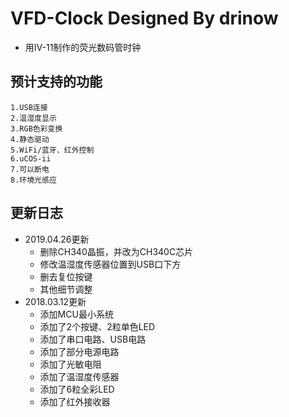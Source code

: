 ﻿# VFD-Clock Designed By drinow
- 用IV-11制作的荧光数码管时钟

## 预计支持的功能
	1.USB连接
	2.温湿度显示
	3.RGB色彩变换
	4.静态驱动
	5.WiFi/蓝牙、红外控制
	6.uCOS-ii
	7.可以断电
	8.环境光感应

## 更新日志
- 2019.04.26更新
	+ 删除CH340晶振，并改为CH340C芯片
	+ 修改温湿度传感器位置到USB口下方
	+ 删去复位按键
	+ 其他细节调整
- 2018.03.12更新
	- 添加MCU最小系统
	- 添加了2个按键、2粒单色LED
	- 添加了串口电路、USB电路
	- 添加了部分电源电路
	- 添加了光敏电阻
	- 添加了温湿度传感器
	- 添加了6粒全彩LED
	- 添加了红外接收器


